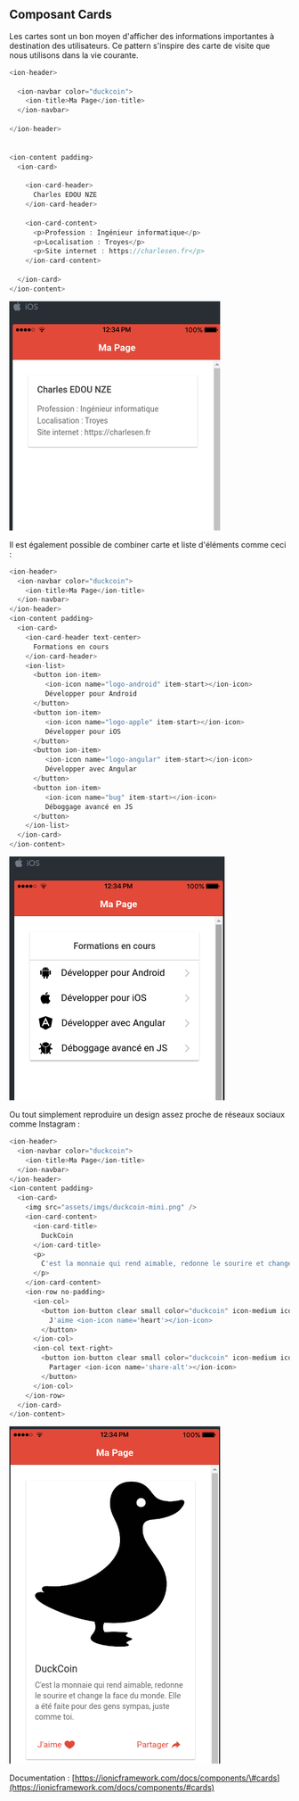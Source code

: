 ## Composant Cards

Les cartes sont un bon moyen d'afficher des informations importantes à destination des utilisateurs. Ce pattern s'inspire des carte de visite que nous utilisons dans la vie courante.

```js
<ion-header>

  <ion-navbar color="duckcoin">
    <ion-title>Ma Page</ion-title>
  </ion-navbar>

</ion-header>


<ion-content padding>
  <ion-card>

    <ion-card-header>
      Charles EDOU NZE
    </ion-card-header>

    <ion-card-content>
      <p>Profession : Ingénieur informatique</p>
      <p>Localisation : Troyes</p>
      <p>Site internet : https://charlesen.fr</p>
    </ion-card-content>

  </ion-card>
</ion-content>
```

![](/assets/composant_cards_1.png)

Il est également possible de combiner carte et liste d'éléments comme ceci :

```js
<ion-header>
  <ion-navbar color="duckcoin">
    <ion-title>Ma Page</ion-title>
  </ion-navbar>
</ion-header>
<ion-content padding>
  <ion-card>
    <ion-card-header text-center>
      Formations en cours
    </ion-card-header>
    <ion-list>
      <button ion-item>
         <ion-icon name="logo-android" item-start></ion-icon>
         Développer pour Android
      </button>
      <button ion-item>
         <ion-icon name="logo-apple" item-start></ion-icon>
         Développer pour iOS
      </button>
      <button ion-item>
         <ion-icon name="logo-angular" item-start></ion-icon>
         Développer avec Angular
      </button>
      <button ion-item>
         <ion-icon name="bug" item-start></ion-icon>
         Déboggage avancé en JS
      </button>
    </ion-list>
  </ion-card>
</ion-content>
```

![](/assets/composant_cards_2.png)

Ou tout simplement reproduire un design assez proche de réseaux sociaux comme Instagram :

```js
<ion-header>
  <ion-navbar color="duckcoin">
    <ion-title>Ma Page</ion-title>
  </ion-navbar>
</ion-header>
<ion-content padding>
  <ion-card>
    <img src="assets/imgs/duckcoin-mini.png" />
    <ion-card-content>
      <ion-card-title>
        DuckCoin
      </ion-card-title>
      <p>
        C'est la monnaie qui rend aimable, redonne le sourire et change la face du monde. Elle a été faite pour des gens sympas, juste comme toi.
      </p>
    </ion-card-content>
    <ion-row no-padding>
      <ion-col>
        <button ion-button clear small color="duckcoin" icon-medium icon-start>
          J'aime <ion-icon name='heart'></ion-icon>
        </button>
      </ion-col>
      <ion-col text-right>
        <button ion-button clear small color="duckcoin" icon-medium icon-start>
          Partager <ion-icon name='share-alt'></ion-icon>
        </button>
      </ion-col>
    </ion-row>
  </ion-card>
</ion-content>
```

![](/assets/composant_card_3.png)

Documentation : [https://ionicframework.com/docs/components/\#cards](https://ionicframework.com/docs/components/#cards)
